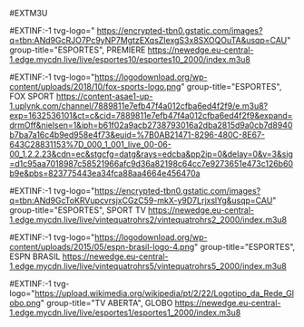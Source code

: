 #EXTM3U

#EXTINF:-1 tvg-logo=" https://encrypted-tbn0.gstatic.com/images?q=tbn:ANd9GcRJO7Pc9yNP7MgtzEXqsZIexgS3x8SXOQOuTA&usqp=CAU" group-title="ESPORTES", PREMIERE
https://newedge.eu-central-1.edge.mycdn.live/live/esportes10/esportes10_2000/index.m3u8

#EXTINF:-1 tvg-logo="https://logodownload.org/wp-content/uploads/2018/10/fox-sports-logo.png" group-title="ESPORTES", FOX SPORT
https://content-asae1-up-1.uplynk.com/channel/7889811e7efb47f4a012cfba6ed4f2f9/e.m3u8?exp=1632536101&ct=c&cid=7889811e7efb47f4a012cfba6ed4f2f9&expand=drmOff&nielsen=1&iph=b61f02a9acb2738793016a2dba2815d9a0cb7d8940b7ba7a16c4b9ed958e4f73&euid=%7B0AB21471-8296-480C-8E67-643C28831153%7D_000_1_001_live_00-06-00_1.2.2.23&cdn=ec&stgcfg=datg&rays=edcba&pp2ip=0&delay=0&v=3&sig=d1c95aa7018987c58521966afc9d36a82198c64cc7e9273651e473c126b60b9e&pbs=823775443ea34fca88aa4664e456470a

#EXTINF:-1 tvg-logo="https://encrypted-tbn0.gstatic.com/images?q=tbn:ANd9GcToKRVupcvrsjxCGzC59-mkX-y9D7LrjxslYg&usqp=CAU" group-title="ESPORTES", SPORT TV 
https://newedge.eu-central-1.edge.mycdn.live/live/vintequatrohrs2/vintequatrohrs2_2000/index.m3u8

#EXTINF:-1 tvg-logo="https://logodownload.org/wp-content/uploads/2015/05/espn-brasil-logo-4.png"
group-title="ESPORTES", ESPN BRASIL 
https://newedge.eu-central-1.edge.mycdn.live/live/vintequatrohrs5/vintequatrohrs5_2000/index.m3u8

#EXTINF:-1 tvg-logo="https://upload.wikimedia.org/wikipedia/pt/2/22/Logotipo_da_Rede_Globo.png" group-title="TV ABERTA", GLOBO
https://newedge.eu-central-1.edge.mycdn.live/live/esportes1/esportes1_2000/index.m3u8
